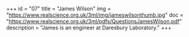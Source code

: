 +++
id = "07"
title = "James Wilson"
img = "https://www.realscience.org.uk/3ml/img/jameswilsonthumb.jpg"
doc = "https://www.realscience.org.uk/3ml/pdfs/QuestionsJamesWilson.pdf"
description = "James is an engineer at Daresbury Laboratory."
+++

